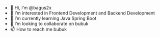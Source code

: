 - 👋 Hi, I’m @bagus2x
- 👀 I’m interested in Frontend Development and Backend Development
- 🌱 I’m currently learning Java Spring Boot
- 💞️ I’m looking to collaborate on bubuk
- 📫 How to reach me bubuk
